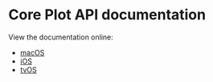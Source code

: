 # Core Plot API documentation

View the documentation online:

* [macOS](https://core-plot.github.io/macOS/index.html)
* [iOS](https://core-plot.github.io/iOS/index.html)
* [tvOS](https://core-plot.github.io/iOS/index.html)